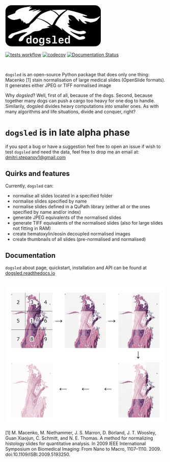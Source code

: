 <img src="https://raw.githubusercontent.com/RhDm/dogsled/main/docs/source/_static/dogsled_logo.svg" width="300">

<br>

[![tests workflow](https://github.com/RhDm/dogsled/actions/workflows/main.yml/badge.svg)](https://github.com/RhDm/dogsled/actions/workflows/main.yml)
[![codecov](https://codecov.io/gh/RhDm/dogsled/branch/main/graph/badge.svg?token=WMIQ6MD1UK)](https://codecov.io/gh/RhDm/dogsled)
[![Documentation Status](https://readthedocs.org/projects/dogsled/badge/?version=latest)](https://dogsled.readthedocs.io/en/latest/?badge=latest)

<br>

`dogsled` is an open-source Python package that does only one thing: Macenko [1] stain normalisation of large medical slides (OpenSlide formats). It generates either JPEG or TIFF normalised image


Why *dogsled*? Well, first of all, because of the dogs. Second, because together many dogs can push a cargo too heavy for one dog to handle. Similarily, dogsled divides heavy computations into smaller ones. As with many algorithms and life situations, divide and conquer, right?

# `dogsled` is in late alpha phase
if you spot a bug or have a suggestion feel free to open an issue
if wish to test `dogsled` and need the data, feel free to drop me an email at: dmitri.stepanov1@gmail.com

## Quirks and features

Currently, `dogsled` can:
- normalise all slides located in a specified folder
- normalise slides specified by name
- normalise slides defined in a QuPath library (either all or the ones specified by name and/or index)
- generate JPEG equivalents of the normalised slides
- generate TIFF equivalents of the normalised slides (also for large slides not fitting in RAM)
- create hematoxylin/eosin decoupled normalised images
- create thumbnails of all slides (pre-normalised and normalised)

## Documentation
`dogsled` about page, quickstart, installation and API can be found at [dogsled.readthedocs.io](https://dogsled.readthedocs.io)

<br>

<img src="https://raw.githubusercontent.com/RhDm/dogsled/main/docs/source/_static/graph.jpeg" width="800">

<br>

[1] M. Macenko, M. Niethammer, J. S. Marron, D. Borland, J. T. Woosley, Guan Xiaojun, C. Schmitt, and N. E. Thomas. A method for normalizing histology slides for quantitative analysis. In 2009 IEEE International Symposium on Biomedical Imaging: From Nano to Macro, 1107–1110. 2009. doi:10.1109/ISBI.2009.5193250.
